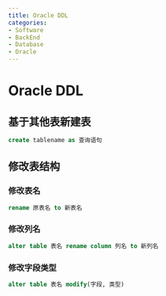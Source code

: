 ```yaml
---
title: Oracle DDL
categories:
- Software
- BackEnd
- Database
- Oracle
---
```

# Oracle DDL

## 基于其他表新建表

```sql
create tablename as 查询语句
```

## 修改表结构

### 修改表名

```sql
rename 原表名 to 新表名
```

### 修改列名

```sql
alter table 表名 rename column 列名 to 新列名
```

### 修改字段类型

```sql
alter table 表名 modify(字段, 类型)
```

